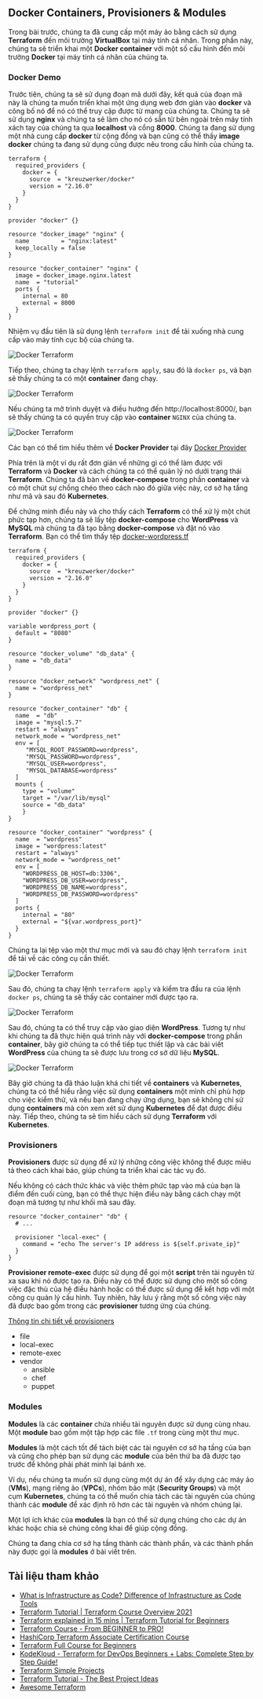 ## Docker Containers, Provisioners & Modules

Trong bài trước, chúng ta đã cung cấp một máy ảo bằng cách sử dụng **Terraform** đến môi trường **VirtualBox** tại máy tính cá nhân. Trong phần này, chúng ta sẽ triển khai một **Docker container** với một số cấu hình đến môi trường **Docker** tại máy tính cá nhân của chúng ta.

### Docker Demo

Trước tiên, chúng ta sẽ sử dụng đoạn mã dưới đây, kết quả của đoạn mã này là chúng ta muốn triển khai một ứng dụng web đơn giản vào **docker** và công bố nó để nó có thể truy cập được từ mạng của chúng ta. Chúng ta sẽ sử dụng **nginx** và chúng ta sẽ làm cho nó có sẵn từ bên ngoài trên máy tính xách tay của chúng ta qua **localhost** và cổng **8000**. Chúng ta đang sử dụng một nhà cung cấp **docker** từ cộng đồng và bạn cũng có thể thấy **image docker** chúng ta đang sử dụng cũng được nêu trong cấu hình của chúng ta.

```
terraform {
  required_providers {
    docker = {
      source  = "kreuzwerker/docker"
      version = "2.16.0"
    }
  }
}

provider "docker" {}

resource "docker_image" "nginx" {
  name         = "nginx:latest"
  keep_locally = false
}

resource "docker_container" "nginx" {
  image = docker_image.nginx.latest
  name  = "tutorial"
  ports {
    internal = 80
    external = 8000
  }
}
```

Nhiệm vụ đầu tiên là sử dụng lệnh `terraform init` để tải xuống nhà cung cấp vào máy tính cục bộ của chúng ta.

![Docker Terraform](Image/../../Image/Terraform-Docker01.png)

Tiếp theo, chúng ta chạy lệnh `terraform apply`, sau đó là `docker ps`, và bạn sẽ thấy chúng ta có một **container** đang chạy.

![Docker Terraform](Image/../../Image/Terraform-Docker02.png)

Nếu chúng ta mở trình duyệt và điều hướng đến http://localhost:8000/, bạn sẽ thấy chúng ta có quyền truy cập vào **container** `NGINX` của chúng ta.

![Docker Terraform](Image/../../Image/Terraform-Docker03.png)

Các bạn có thể tìm hiểu thêm về **Docker Provider** tại đây [Docker Provider](https://registry.terraform.io/providers/kreuzwerker/docker/latest/docs/resources/container)

Phía trên là một ví dụ rất đơn giản về những gì có thể làm được với **Terraform** và **Docker** và cách chúng ta có thể quản lý nó dưới trạng thái **Terraform**. Chúng ta đã bàn về **docker-compose** trong phần **container** và có một chút sự chồng chéo theo cách nào đó giữa việc này, cơ sở hạ tầng như mã và sau đó **Kubernetes**.

Để chứng minh điều này và cho thấy cách **Terraform** có thể xử lý một chút phức tạp hơn, chúng ta sẽ lấy tệp **docker-compose** cho **WordPress** và **MySQL** mà chúng ta đã tạo bằng **docker-compose** và đặt nó vào **Terraform**. Bạn có thể tìm thấy tệp [docker-wordpress.tf](/Scripts//IaC/Docker-WordPress/docker-WordPress.tf)

```
terraform {
  required_providers {
    docker = {
      source  = "kreuzwerker/docker"
      version = "2.16.0"
    }
  }
}

provider "docker" {}

variable wordpress_port {
  default = "8080"
}

resource "docker_volume" "db_data" {
  name = "db_data"
}

resource "docker_network" "wordpress_net" {
  name = "wordpress_net"
}

resource "docker_container" "db" {
  name  = "db"
  image = "mysql:5.7"
  restart = "always"
  network_mode = "wordpress_net"
  env = [
     "MYSQL_ROOT_PASSWORD=wordpress",
     "MYSQL_PASSWORD=wordpress",
     "MYSQL_USER=wordpress",
     "MYSQL_DATABASE=wordpress"
  ]
  mounts {
    type = "volume"
    target = "/var/lib/mysql"
    source = "db_data"
    }
}

resource "docker_container" "wordpress" {
  name  = "wordpress"
  image = "wordpress:latest"
  restart = "always"
  network_mode = "wordpress_net"
  env = [
    "WORDPRESS_DB_HOST=db:3306",
    "WORDPRESS_DB_USER=wordpress",
    "WORDPRESS_DB_NAME=wordpress",
    "WORDPRESS_DB_PASSWORD=wordpress"
  ]
  ports {
    internal = "80"
    external = "${var.wordpress_port}"
  }
}
```

Chúng ta lại tệp vào một thư mục mới và sau đó chạy lệnh `terraform init` để tải về các công cụ cần thiết.

![Docker Terraform](Image/../../Image/Terraform-Docker04.png)

Sau đó, chúng ta chạy lệnh `terraform apply` và kiểm tra đầu ra của lệnh `docker ps`, chúng ta sẽ thấy các container mới được tạo ra.

![Docker Terraform](Image/../../Image/Terraform-Docker05.png)

Sau đó, chúng ta có thể truy cập vào giao diện **WordPress**. Tương tự như khi chúng ta đã thực hiện quá trình này với **docker-compose** trong phần **container**, bây giờ chúng ta có thể tiếp tục thiết lập và các bài viết **WordPress** của chúng ta sẽ được lưu trong cơ sở dữ liệu **MySQL**.

![Docker Terraform](Image/../../Image/Terraform-Docker06.png)

Bây giờ chúng ta đã thảo luận khá chi tiết về **containers** và **Kubernetes**, chúng ta có thể hiểu rằng việc sử dụng **containers** một mình chỉ phù hợp cho việc kiểm thử, và nếu bạn đang chạy ứng dụng, bạn sẽ không chỉ sử dụng **containers** mà còn xem xét sử dụng **Kubernetes** để đạt được điều này. Tiếp theo, chúng ta sẽ tìm hiểu cách sử dụng **Terraform** với **Kubernetes**.

### Provisioners

**Provisioners** được sử dụng để xử lý những công việc không thể được miêu tả theo cách khai báo, giúp chúng ta triển khai các tác vụ đó.

Nếu không có cách thức khác và việc thêm phức tạp vào mã của bạn là điểm đến cuối cùng, bạn có thể thực hiện điều này bằng cách chạy một đoạn mã tương tự như khối mã sau đây.

```
resource "docker_container" "db" {
  # ...

  provisioner "local-exec" {
    command = "echo The server's IP address is ${self.private_ip}"
  }
}

```

**Provisioner remote-exec** được sử dụng để gọi một **script** trên tài nguyên từ xa sau khi nó được tạo ra. Điều này có thể được sử dụng cho một số công việc đặc thù của hệ điều hành hoặc có thể được sử dụng để kết hợp với một công cụ quản lý cấu hình. Tuy nhiên, hãy lưu ý rằng một số công việc này đã được bao gồm trong các **provisioner** tương ứng của chúng.

[Thông tin chi tiết về provisioners](https://www.terraform.io/language/resources/provisioners/syntax)

- file
- local-exec
- remote-exec
- vendor
  - ansible
  - chef
  - puppet

### Modules

**Modules** là các **container** chứa nhiều tài nguyên được sử dụng cùng nhau. Một **module** bao gồm một tập hợp các file `.tf` trong cùng một thư mục.

**Modules** là một cách tốt để tách biệt các tài nguyên cơ sở hạ tầng của bạn và cũng cho phép bạn sử dụng các **module** của bên thứ ba đã được tạo trước để không phải phát minh lại bánh xe.

Ví dụ, nếu chúng ta muốn sử dụng cùng một dự án để xây dựng các máy ảo (**VMs**), mạng riêng ảo (**VPCs**), nhóm bảo mật (**Security Groups**) và một cụm **Kubernetes**, chúng ta có thể muốn chia tách các tài nguyên của chúng thành các **module** để xác định rõ hơn các tài nguyên và nhóm chúng lại.

Một lợi ích khác của **modules** là bạn có thể sử dụng chúng cho các dự án khác hoặc chia sẻ chúng công khai để giúp cộng đồng.

Chúng ta đang chia cơ sở hạ tầng thành các thành phần, và các thành phần này được gọi là **modules** ở bài viết trên.

## Tài liệu tham khảo

- [What is Infrastructure as Code? Difference of Infrastructure as Code Tools](https://www.youtube.com/watch?v=POPP2WTJ8es)
- [Terraform Tutorial | Terraform Course Overview 2021](https://www.youtube.com/watch?v=m3cKkYXl-8o)
- [Terraform explained in 15 mins | Terraform Tutorial for Beginners](https://www.youtube.com/watch?v=l5k1ai_GBDE)
- [Terraform Course - From BEGINNER to PRO!](https://www.youtube.com/watch?v=7xngnjfIlK4&list=WL&index=141&t=16s)
- [HashiCorp Terraform Associate Certification Course](https://www.youtube.com/watch?v=V4waklkBC38&list=WL&index=55&t=111s)
- [Terraform Full Course for Beginners](https://www.youtube.com/watch?v=EJ3N-hhiWv0&list=WL&index=39&t=27s)
- [KodeKloud - Terraform for DevOps Beginners + Labs: Complete Step by Step Guide!](https://www.youtube.com/watch?v=YcJ9IeukJL8&list=WL&index=16&t=11s)
- [Terraform Simple Projects](https://terraform.joshuajebaraj.com/)
- [Terraform Tutorial - The Best Project Ideas](https://www.youtube.com/watch?v=oA-pPa0vfks)
- [Awesome Terraform](https://github.com/shuaibiyy/awesome-terraform)